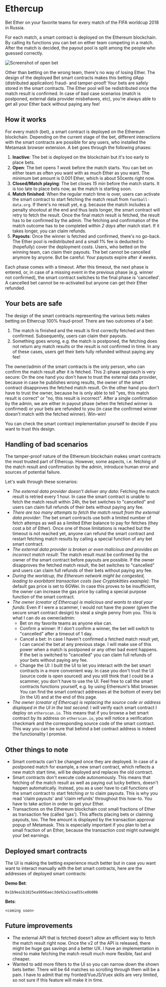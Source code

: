 Ethercup
========

Bet Ether on your favorite teams for every match of the FIFA worldcup 2018 in Russia.

For each match, a smart contract is deployed on the Ethereum blockchain. By calling its functions you can bet on either team competing in a match. After the match is decided, the payout pool is split among the people who guessed correctly.


![Screenshot of open bet](https://github.com/ethercup/ethercup.github.io/tree/master/screenshots/screenshot_bet_open.png)


Other than betting on the wrong team, there's no way of losing Ether. The design of the deployed Bet smart contracts makes this betting dApp (distributed application) fraud- and tamper-proof! Your bets are safely stored in the smart contracts. The Ether pool will be redistributed once the match result is confirmed. In case of bad case scenarios (match is postponed, external data provider misbehaves, etc), you're always able to get all your Ether back without paying any fee! 

How it works
------------

For every match (bet), a smart contract is deployed on the Ethereum blockchain. Depending on the current stage of the bet, different interactions with the smart contracts are possible for any users, who installed the Metamask browser extension. A bet goes through the following phases:

1. **Inactive**: The bet is deployed on the blockchain but it's too early to place bets.
2. **Open**: The bet opens *1 week* before the match starts. You can bet on either team as often you want with as much Ether as you want. The minimum bet amount is 0.001 Ether, which is about 50cents right now.
3. **Closed/Match playing**: The bet closes *15 min* before the match starts. It is too late to place bets now, as the match is starting soon.
4. **Match finished**: When the regular match time is over, users can activate the smart contract to start fetching the match result from `football-data.org`. If there's no result yet, e.g. because the match includes a penalty shootout at the end and thus lasts longer, the smart contract will retry to fetch the result. Once the final match result is fetched, the result has to be confirmed by the admin. The fetching and confirmation of the match outcome has to be completed within *2 days* after match start. If it takes longer, you can claim refunds.
5. **Payouts**: Once the winner is fetched and confirmed, there's no go-back. The Ether pool is redistributed and a small 1% fee is deducted to (hopefully) cover the deployment costs. Users, who betted on the winning team, can claim their payouts. The bet cannot be cancelled anymore by anyone. But be careful: Your payouts expire after *4 weeks*.

Each phase comes with a timeout. After this timeout, the next phase is entered, or, in case of a missing event in the previous phase (e.g. winner not confirmed), the smart contract switches to the final phase is 'cancelled'. A cancelled bet cannot be re-activated but anyone can get their Ether refunded.

Your bets are safe
------------------
The design of the smart contracts representing the various bets makes betting on Ethercup 100% fraud-proof. There are two outcomes of a bet:

1. The match is finished and the result is first correctly fetched and then confirmed. Subsequently, users can claim their payouts.
2. Something goes wrong, e.g. the match is postponed, the fetching does not return any match results or the result is not confirmed in time. In any of these cases, users get their bets fully refunded without paying any fee!

The owner/admin of the smart contracts is the only person, who can confirm the match result after it is fetched. This 2-phase approach is very secure: On the one hand you don't have to trust the external data provider, because in case he publishes wrong results, the owner of the smart contract disapproves the fetched match result. On the other hand you don't have to trust the owner, because he is only able to tell "yes, this match result is correct" or "no, this result is incorrect". After a single confirmation by the admin, we are either in payout phase (when the fetched winner is confirmed) or your bets are refunded to you (in case the confirmed winner doesn't match with the fetched winner). Win-win!

You can check the smart contract implementation yourself to decide if you want to trust this design.

Handling of bad scenarios
-------------------------
The tamper-proof nature of the Ethereum blockchain makes smart contracts the most trusted part of Ethercup. However, some aspects, i.e. fetching of the match result and confirmation by the admin, introduce human error and sources of potential failure.

Let's walk through these scenarios:
* *The external data provider doesn't deliver any data*:
	Fetching the match result is retried every 1 hour. In case the smart contract is unable to fetch the match result within 24h, the bet switches to "cancelled" and users can claim full refunds of their bets without paying any fee.
* *There are too many attempts to fetch the match result from the external data provider*: The bet smart contracts use both a limited number of fetch attemps as well as a limited Ether balance to pay for fetches (they cost a bit of Ether). Once one of those limitations is reached but the timeout is not reached yet, anyone can refund the smart contract and restart fetching match results by calling a special function of any bet smart contract.
* *The external data provider is broken or even malicious and provides an incorrect match result*:
	The match result must be confirmed by the owner of the smart contract before payouts are possible. If the owner disapproves the fetched match result, the bet switches to "cancelled" and users can claim full refunds of their bets without paying any fee.
* *During the worldcup, the Ethereum network might be congested, leading to exorbitant transaction costs (see Cryptokitties example)*: The default gas price is set to 6GWei. In case this proves to be insufficient, the owner can increase the gas price by calling a special purpose function of the smart contract.
* *The owner (creator of Ethercup) is malicious and wants to steal your funds*: Even if I were a scammer, I would not have the power (given the secure smart contract design) to steal a single penny from you. This is what I can do as owner/admin:
	* Bet on my favorite teams as anyone else can.
    * Confirm a winner: If I don't confirm a winner, the bet will switch to "cancelled" after a timeout of 1 day.
    * Cancel a bet: In case I haven't confirmed a fetched match result yet, I can cancel the bet at any previous stage. I will make use of this power when a match is postponed or any other bad event happens. If the bet is switched to "cancelled" you can claim full refunds of your bets without paying any fee.
    * Change the UI: I built the UI to let you interact with the bet smart contracts in a more convenient way. In case you don't trust the UI (source code is open sourced) and you still think that I could be a scammer, you don't have to use the UI. Feel free to call the smart contracts functions yourself, e.g. by using Ethereum's Mist browser. You can find the smart contract addresses at the bottom of every bet (in the UI) and at the end of this page.
 * *The owner (creator of Ethercup) is replacing the source code or address displayed in the UI in the last second*: I will verify each smart contract I deploy on `etherscan.io`. This means that if you browse a bet smart contract by its address on `etherscan.io`, you will notice a verification checkmark and the corresponding source code of the smart contract. This way you can be sure that behind a bet contract address is indeed the functionality I promise.

Other things to note
--------------------
* Smart contracts can't be changed once they are deployed. In case of a postponed match for example, a new smart contract, which reflects a new match start time, will be deployed and replaces the old contract.
* Smart contracts don't execute code autonomously. This means that fetching of the match result as well as paying out lucky betters, doesn't happen automatically. Instead, you as a user have to call functions of the smart contract to start fetching or to claim payouts. This is why you read 'claim payouts' and 'claim refunds' throughout this how-to. You have to take action in order to get your Ether.
* Transactions on the Ethereum blockchain cost small fractions of Ether as transaction fee (called 'gas'). This affects placing bets or claiming payouts, too. The fee amount is displayed by the transaction approval popup of Metamask. This is especially important if you plan to bet a small fraction of an Ether, because the transaction cost might outweight your bet earnings. 

Deployed smart contracts
------------------------
The UI is making the betting experience much better but in case you want want to interact manually with the bet smart contracts, here are the addresses of deployed smart contracts:

**Demo Bet**:

`0x1b9ea1b1825ea9956aec3de92a1cead55ce8b00b`

**Bets**:

`<coming soon>`

Future improvements
-------------------
* The external API that is fetched doesn't allow an efficient way to fetch the match result right now. Once the v2 of the API is released, there might be huge gas savings and a better UX. I have an implementation in mind to make fetching the match result much more flexible, fast and cheaper.
* Wanted to add more filters to the UI so you can narrow down the shown bets better. There will be 64 matches so scrolling through them will be a pain. I have to admit that my fronted/VueJS/Vuex skills are very limited, so not sure if this feature will make it in time.
